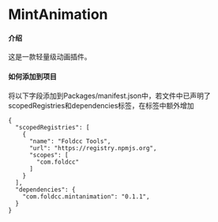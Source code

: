 # MintAnimation

#### 介绍
这是一款轻量级动画插件。

#### 如何添加到项目
将以下字段添加到Packages/manifest.json中，若文件中已声明了scopedRegistries和dependencies标签，在标签中额外增加

```
{
  "scopedRegistries": [
    {
      "name": "Foldcc Tools",
      "url": "https://registry.npmjs.org",
      "scopes": [
        "com.foldcc"
      ]
    }
  ],
  "dependencies": {
    "com.foldcc.mintanimation": "0.1.1",
  }
}
```